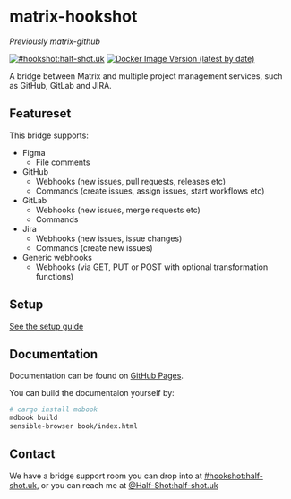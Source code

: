 matrix-hookshot
===============

*Previously matrix-github*

[![#hookshot:half-shot.uk](https://img.shields.io/matrix/hookshot:half-shot.uk.svg?server_fqdn=chaotic.half-shot.uk&label=%23hookshot:half-shot.uk&logo=matrix)](https://matrix.to/#/#hookshot:half-shot.uk)
[![Docker Image Version (latest by date)](https://img.shields.io/docker/v/halfshot/matrix-hookshot?sort=semver)](https://hub.docker.com/r/halfshot/matrix-hookshot)

A bridge between Matrix and multiple project management services, such as GitHub, GitLab and JIRA.

## Featureset

This bridge supports:
- Figma
  - File comments
- GitHub
  - Webhooks (new issues, pull requests, releases etc)
  - Commands (create issues, assign issues, start workflows etc)
- GitLab
  - Webhooks (new issues, merge requests etc)
  - Commands
- Jira
  - Webhooks (new issues, issue changes)
  - Commands (create new issues)
- Generic webhooks
  - Webhooks (via GET, PUT or POST with optional transformation functions)

## Setup

[See the setup guide](https://matrix-org.github.io/matrix-hookshot/latest/setup.html)

## Documentation

Documentation can be found on [GitHub Pages](https://matrix-org.github.io/matrix-hookshot).

You can build the documentaion yourself by:
```sh
# cargo install mdbook
mdbook build
sensible-browser book/index.html
```

## Contact

We have a bridge support room you can drop into at [#hookshot:half-shot.uk](https://matrix.to/#/#hookshot:half-shot.uk), or you can reach me at [@Half-Shot:half-shot.uk](https://matrix.to/#/@Half-Shot:half-shot.uk)
